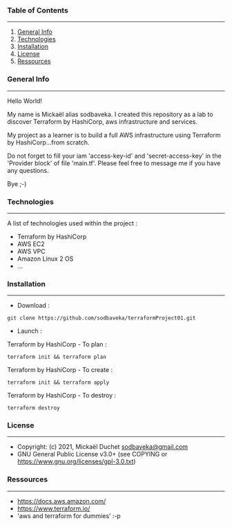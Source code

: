 ### Table of Contents
***
1. [General Info](#general-info)
2. [Technologies](#technologies)
3. [Installation](#installation)
4. [License](#License)
5. [Ressources](#Ressources)

### General Info
***
Hello World!

My name is Mickaël alias sodbaveka.
I created this repository as a lab to discover Terraform by HashiCorp, aws infrastructure and services.

My project as a learner is to build a full AWS infrastructure using Terraform by HashiCorp...from scratch.

Do not forget to fill your iam 'access-key-id' and 'secret-access-key' in the 'Provider block' of file 'main.tf'.
Please feel free to message me if you have any questions.

Bye ;-)

### Technologies
***
A list of technologies used within the project :
* Terraform by HashiCorp
* AWS EC2
* AWS VPC
* Amazon Linux 2 OS
* ...

### Installation
***
* Download :
```
git clone https://github.com/sodbaveka/terraformProject01.git
```

* Launch :

Terraform by HashiCorp - To plan : 
```
terraform init && terraform plan
```
Terraform by HashiCorp - To create : 
```
terraform init && terraform apply
```
Terraform by HashiCorp - To destroy : 
```
terraform destroy
```

### License
***
* Copyright: (c) 2021, Mickaël Duchet <sodbaveka@gmail.com>
* GNU General Public License v3.0+ (see COPYING or https://www.gnu.org/licenses/gpl-3.0.txt)

### Ressources
***
* https://docs.aws.amazon.com/
* https://www.terraform.io/
* 'aws and terraform for dummies’ :-p 
